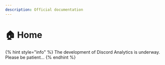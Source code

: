 ```yaml
---
description: Official documentation
---
```


# 🏠 Home



{% hint style="info" %}
The development of Discord Analytics is underway. Please be patient...
{% endhint %}
